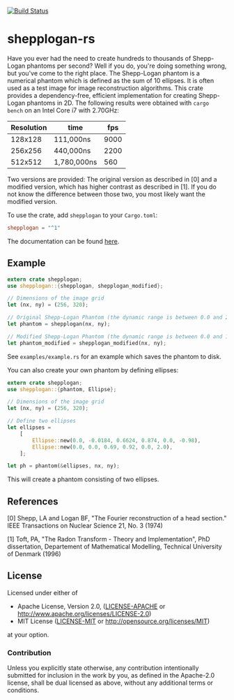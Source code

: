 [![Build Status](https://travis-ci.org/stefan-k/shepplogan-rs.svg?branch=master)](https://travis-ci.org/stefan-k/shepplogan-rs)

# shepplogan-rs

Have you ever had the need to create hundreds to thousands of Shepp-Logan phantoms per second?
Well if you do, you're doing something wrong, but you've come to the right place.
The Shepp-Logan phantom is a numerical phantom which is defined as the sum of 10 ellipses. It
is often used as a test image for image reconstruction algorithms.
This crate provides a dependency-free, efficient implementation for creating Shepp-Logan
phantoms in 2D. 
The following results were obtained with `cargo bench` on an Intel Core i7 with 2.70GHz:

Resolution | time        | fps   
-----------|-------------|------ 
128x128    |   111,000ns | 9000  
256x256    |   440,000ns | 2200  
512x512    | 1,780,000ns |  560  

Two versions are provided: The original version as described in [0] and a modified version,
which has higher contrast as described in [1]. If you do not know the difference between those
two, you most likely want the modified version.

To use the crate, add `shepplogan` to your `Cargo.toml`:

```toml
shepplogan = "^1"
```

The documentation can be found [here](https://stefan-k.github.io/shepplogan-rs/shepplogan/).
 
## Example

```rust
extern crate shepplogan;
use shepplogan::{shepplogan, shepplogan_modified};

// Dimensions of the image grid
let (nx, ny) = (256, 320);

// Original Shepp-Logan Phantom (the dynamic range is between 0.0 and 2.0)
let phantom = shepplogan(nx, ny);

// Modified Shepp-Logan Phantom (the dynamic range is between 0.0 and 1.0)
let phantom_modified = shepplogan_modified(nx, ny);
```

See `examples/example.rs` for an example which saves the phantom to disk.

You can also create your own phantom by defining ellipses:

```rust
extern crate shepplogan;
use shepplogan::{phantom, Ellipse};

// Dimensions of the image grid
let (nx, ny) = (256, 320);

// Define two ellipses
let ellipses = 
    [
        Ellipse::new(0.0, -0.0184, 0.6624, 0.874, 0.0, -0.98),
        Ellipse::new(0.0, 0.0, 0.69, 0.92, 0.0, 2.0),
    ];

let ph = phantom(&ellipses, nx, ny);
```

This will create a phantom consisting of two ellipses.

## References

[0] Shepp, LA and Logan BF, "The Fourier reconstruction of a head section." IEEE Transactions
on Nuclear Science 21, No. 3 (1974)

[1] Toft, PA, "The Radon Transform - Theory and Implementation", PhD dissertation, Departement
of Mathematical Modelling, Technical University of Denmark (1996)


## License

Licensed under either of

  * Apache License, Version 2.0, ([LICENSE-APACHE](LICENSE-APACHE) or http://www.apache.org/licenses/LICENSE-2.0)
  * MIT License ([LICENSE-MIT](LICENSE-MIT) or http://opensource.org/licenses/MIT)

at your option.

### Contribution

Unless you explicitly state otherwise, any contribution intentionally submitted for inclusion in the work by you, as defined in the Apache-2.0 license, shall be dual licensed as above, without any additional terms or conditions.
